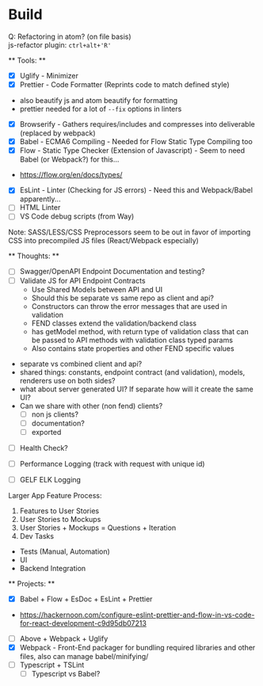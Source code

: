 # Build


Q: Refactoring in atom? (on file basis)  
js-refactor plugin: ``ctrl+alt+'R'``

** Tools: **  
 - [x] Uglify - Minimizer  
 - [x] Prettier - Code Formatter (Reprints code to match defined style)  
  - also beautify js and atom beautify for formatting  
  - prettier needed for a lot of `--fix` options in linters
 - [x] Browserify - Gathers requires/includes and compresses into deliverable (replaced by webpack)  
 - [x] Babel - ECMA6 Compiling - Needed for Flow Static Type Compiling too  
 - [x] Flow -  Static Type Checker (Extension of Javascript) - Seem to need Babel (or Webpack?) for this...  
  - https://flow.org/en/docs/types/   
 - [x] EsLint - Linter (Checking for JS errors) - Need this and Webpack/Babel apparently...  
 - [ ] HTML Linter  
 - [ ] VS Code debug scripts (from Way)

Note: SASS/LESS/CSS Preprocessors seem to be out in favor of importing CSS into
precompiled JS files (React/Webpack especially)  

** Thoughts: **
 - [ ] Swagger/OpenAPI Endpoint Documentation and testing?
 - [ ] Validate JS for API Endpoint Contracts   
   - Use Shared Models between API and UI  
   - Should this be separate vs same repo as client and api?
   - Constructors can throw the error messages that are used in validation  
   - FEND classes extend the validation/backend class
    - has getModel method, with return type of validation class that can be passed to API methods with validation class typed params  
    -  Also contains state properties and other FEND specific values  
 - separate vs combined client and api?
  - shared things: constants, endpoint contract (and validation), models, renderers use on both sides?
  - what about server generated UI? If separate how will it create the same UI?
  - Can we share with other (non fend) clients?
    - [ ] non js clients?
    - [ ] documentation?
    - [ ] exported
 - [ ] Health Check?
 - [ ] Performance Logging (track with request with unique id)
 - [ ] GELF ELK Logging


 Larger App Feature Process:
  1. Features to User Stories
  2. User Stories to Mockups
  3. User Stories + Mockups = Questions + Iteration
  4. Dev Tasks
   - Tests (Manual, Automation)
   - UI
   - Backend Integration

** Projects: **  
 - [x] Babel + Flow + EsDoc + EsLint + Prettier  
  - https://hackernoon.com/configure-eslint-prettier-and-flow-in-vs-code-for-react-development-c9d95db07213  
 - [ ] Above + Webpack + Uglify  
 - [x] Webpack -  Front-End packager for bundling required libraries and other files, also can manage babel/minifying/  
 - [ ] Typescript + TSLint
   - [ ] Typescript vs Babel?
